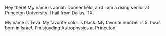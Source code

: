 Hey there! My name is Jonah Donnenfield, and I am a rising senior at Princeton University. I hail from Dallas, TX.  



My name is Teva. My favorite color is black. My favorite number is 5. I was born in Israel. I'm stuyding Astrophysics at Princeton. 
